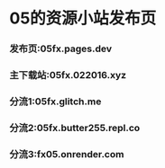 # 05的资源小站发布页
### 发布页:05fx.pages.dev 
### 主下载站:05fx.022016.xyz
### 分流1:05fx.glitch.me
### 分流2:05fx.butter255.repl.co
### 分流3:fx05.onrender.com
